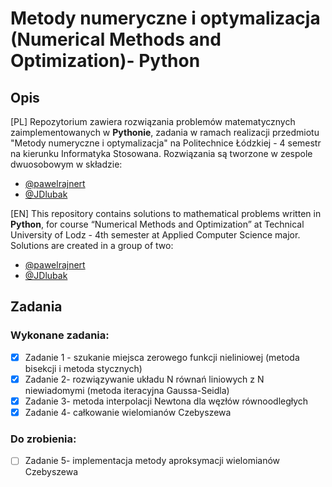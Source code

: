 # Metody numeryczne i optymalizacja (Numerical Methods and Optimization)- Python
## Opis
[PL]
Repozytorium zawiera rozwiązania problemów matematycznych zaimplementowanych w **Pythonie**, zadania w ramach realizacji przedmiotu "Metody numeryczne i optymalizacja" na Politechnice Łódzkiej - 4 semestr na kierunku Informatyka Stosowana. Rozwiązania są tworzone w zespole dwuosobowym w składzie:
- [@pawelrajnert](https://github.com/pawelrajnert)
- [@JDlubak](https://github.com/JDlubak)

[EN]
This repository contains solutions to mathematical problems written in **Python**, for course “Numerical Methods and Optimization” at Technical University of Lodz - 4th semester at Applied Computer Science major. Solutions are created in a group of two:
- [@pawelrajnert](https://github.com/pawelrajnert)
- [@JDlubak](https://github.com/JDlubak)
  
## Zadania

### Wykonane zadania:
- [x] Zadanie 1 - szukanie miejsca zerowego funkcji nieliniowej (metoda bisekcji i metoda stycznych)
- [x] Zadanie 2- rozwiązywanie układu N równań liniowych z N niewiadomymi (metoda iteracyjna Gaussa-Seidla)
- [x] Zadanie 3- metoda interpolacji Newtona dla węzłów równoodległych
- [x] Zadanie 4- całkowanie wielomianów Czebyszewa

### Do zrobienia:
- [ ] Zadanie 5- implementacja metody aproksymacji wielomianów Czebyszewa
